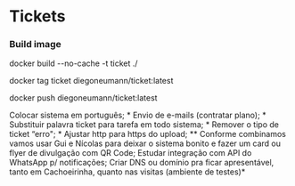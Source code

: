 # Tickets


### Build image
docker build  --no-cache -t ticket ./

docker tag ticket diegoneumann/ticket:latest

docker push diegoneumann/ticket:latest



Colocar sistema em português; *
Envio de e-mails (contratar plano); * 
Substituir palavra ticket para tarefa em todo sistema; * 
Remover o tipo de ticket “erro"; * 
Ajustar http para https do upload; **
Conforme combinamos vamos usar Gui e Nícolas para deixar o sistema bonito e fazer um card ou flyer de divulgação com QR Code;
Estudar integração com API do WhatsApp p/ notificações;
Criar DNS ou domínio pra ficar apresentável, tanto em Cachoeirinha, quanto nas visitas (ambiente de testes)*
